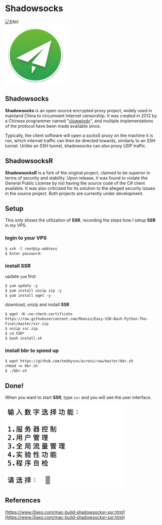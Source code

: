 # Shadowsocks
![ENV](https://img.shields.io/badge/Linux-CentOS-brightgreen.svg)  
![Shadowsocks icon](https://github.com/liruochen1998/My-Linux-Notes/blob/master/content/application/pics/Shadowsocks_logo.png)

## Shadowsocks
**Shadowsocks** is an open-source encrypted proxy project, widely used in mainland China to circumvent Internet censorship. It was created in 2012 by a Chinese programmer named "[clowwindy](https://web.archive.org/web/20120422191812/http://www.v2ex.com/t/32777)", and multiple implementations of the protocol have been made available since. 

Typically, the client software will open a socks5 proxy on the machine it is run, which internet traffic can then be directed towards, similarly to an SSH tunnel. Unlike an SSH tunnel, shadowsocks can also proxy UDP traffic.

## ShadowsocksR
**ShadowsocksR** is a fork of the original project, claimed to be superior in terms of security and stability. Upon release, it was found to violate the General Public License by not having the source code of the C# client available. It was also criticized for its solution to the alleged security issues in the source project. Both projects are currently under development.

## Setup
This only shows the utilization of **SSR**, recording the steps how I setup **SSR** in my VPS.

### login to your VPS
```
$ ssh -l root@ip-address
$ Enter password:
```
### install SSR
update `yum` first   

```
$ yum update -y
$ yum install unzip zip -y
$ yum install wget -y
```
download, unzip and install **SSR**

```
$ wget -N –no-check-certificate https://raw.githubusercontent.com/Moexin/Easy-SSR-Bash-Python-The-Final/master/ssr.zip
$ unzip ssr.zip
$ cd SSR*
$ bash install.sh
```
### install bbr to speed up

```
$ wget https://github.com/teddysun/across/raw/master/bbr.sh
chmod +x bbr.sh
$ ./bbr.sh
```

## Done!
When you want to start **SSR**, type `ssr` and you will see the user interface. 

![UI screenshot](https://github.com/liruochen1998/My-Linux-Notes/blob/master/content/application/pics/UI%20screenshot.png)


## References
[https://www.i5seo.com/mac-build-shadowsocksr-ssr.html](https://www.i5seo.com/mac-build-shadowsocksr-ssr.html)